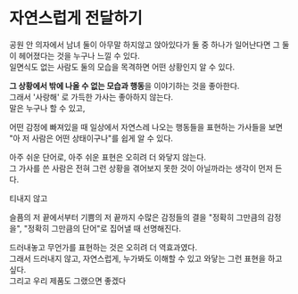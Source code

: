 # 자연스럽게 전달하기

공원 안 의자에서 남녀 둘이 아무말 하지않고 앉아있다가 둘 중 하나가 일어난다면 그 둘이 헤어졌다는 것을 누구나 느낄 수 있다.  
일면식도 없는 사람도 둘의 모습을 목격하면 어떤 상황인지 알 수 있다.  
  
**그 상황에서 밖에 나올 수 없는 모습과 행동**을 이야기하는 것을 좋아한다.  
그래서 '사랑해' 로 가득한 가사는 좋아하지 않는다.  
말은 누구나 할 수 있고, 

어떤 감정에 빠져있을 때 일상에서 자연스레 나오는 행동들을 표현하는 가사들을 보면 "아 저 사람은 어떤 상태이구나"를 쉽게 알 수 있다.  
  

아주 쉬운 단어로, 아주 쉬운 표현은 오히려 더 와닿지 않는다.  
그 가사를 쓴 사람은 전혀 그런 상황을 겪어보지 못한 것이 아닐까라는 생각이 먼저 든다.  
  
티내지 않고 
  
슬픔의 저 끝에서부터 기쁨의 저 끝까지 수많은 감정들의 결을 "정확히 그만큼의 감정을", "정확히 그만큼의 단어"로 집어낼 때 선명해진다.  
  
드러내놓고 무언가를 표현하는 것은 오히려 더 역효과였다.  
그래서 드러내지 않고, 자연스럽게, 누가봐도 이해할 수 있고 와닿는 그런 표현을 하고 싶다.  
그리고 우리 제품도 그랬으면 좋겠다